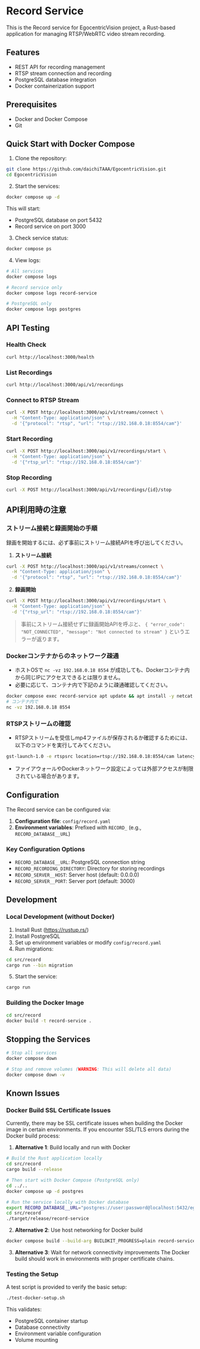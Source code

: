 # Record Service

This is the Record service for EgocentricVision project, a Rust-based application for managing RTSP/WebRTC video stream recording.

## Features

- REST API for recording management
- RTSP stream connection and recording
- PostgreSQL database integration
- Docker containerization support

## Prerequisites

- Docker and Docker Compose
- Git

## Quick Start with Docker Compose

1. Clone the repository:
```bash
git clone https://github.com/daichiTAAA/EgocentricVision.git
cd EgocentricVision
```

2. Start the services:
```bash
docker compose up -d
```

This will start:
- PostgreSQL database on port 5432
- Record service on port 3000

3. Check service status:
```bash
docker compose ps
```

4. View logs:
```bash
# All services
docker compose logs

# Record service only
docker compose logs record-service

# PostgreSQL only
docker compose logs postgres
```

## API Testing

### Health Check
```bash
curl http://localhost:3000/health
```

### List Recordings
```bash
curl http://localhost:3000/api/v1/recordings
```

### Connect to RTSP Stream
```bash
curl -X POST http://localhost:3000/api/v1/streams/connect \
  -H "Content-Type: application/json" \
  -d '{"protocol": "rtsp", "url": "rtsp://192.168.0.18:8554/cam"}'
```

### Start Recording
```bash
curl -X POST http://localhost:3000/api/v1/recordings/start \
  -H "Content-Type: application/json" \
  -d '{"rtsp_url": "rtsp://192.168.0.18:8554/cam"}'
```

### Stop Recording
```bash
curl -X POST http://localhost:3000/api/v1/recordings/{id}/stop
```

## API利用時の注意

### ストリーム接続と録画開始の手順

録画を開始するには、必ず事前にストリーム接続APIを呼び出してください。

1. **ストリーム接続**
```bash
curl -X POST http://localhost:3000/api/v1/streams/connect \
  -H "Content-Type: application/json" \
  -d '{"protocol": "rtsp", "url": "rtsp://192.168.0.18:8554/cam"}'
```
2. **録画開始**
```bash
curl -X POST http://localhost:3000/api/v1/recordings/start \
  -H "Content-Type: application/json" \
  -d '{"rtsp_url": "rtsp://192.168.0.18:8554/cam"}'
```

> 事前にストリーム接続せずに録画開始APIを呼ぶと、
> `{ "error_code": "NOT_CONNECTED", "message": "Not connected to stream" }`
> というエラーが返ります。

### Dockerコンテナからのネットワーク疎通

- ホストOSで `nc -vz 192.168.0.18 8554` が成功しても、Dockerコンテナ内から同じIPにアクセスできるとは限りません。
- 必要に応じて、コンテナ内で下記のように疎通確認してください。

```bash
docker compose exec record-service apt update && apt install -y netcat
# コンテナ内で
nc -vz 192.168.0.18 8554
```

### RTSPストリームの確認
- RTSPストリームを受信しmp4ファイルが保存されるか確認するためには、以下のコマンドを実行してみてください。
```bash
gst-launch-1.0 -e rtspsrc location=rtsp://192.168.0.18:8554/cam latency=0 ! rtph264depay ! h264parse ! mp4mux ! filesink location=test.mp4
```

- ファイアウォールやDockerネットワーク設定によっては外部アクセスが制限されている場合があります。

## Configuration

The Record service can be configured via:

1. **Configuration file**: `config/record.yaml`
2. **Environment variables**: Prefixed with `RECORD_` (e.g., `RECORD_DATABASE__URL`)

### Key Configuration Options

- `RECORD_DATABASE__URL`: PostgreSQL connection string
- `RECORD_RECORDING_DIRECTORY`: Directory for storing recordings
- `RECORD_SERVER__HOST`: Server host (default: 0.0.0.0)
- `RECORD_SERVER__PORT`: Server port (default: 3000)

## Development

### Local Development (without Docker)

1. Install Rust (https://rustup.rs/)
2. Install PostgreSQL
3. Set up environment variables or modify `config/record.yaml`
4. Run migrations:
```bash
cd src/record
cargo run --bin migration
```
5. Start the service:
```bash
cargo run
```

### Building the Docker Image

```bash
cd src/record
docker build -t record-service .
```

## Stopping the Services

```bash
# Stop all services
docker compose down

# Stop and remove volumes (WARNING: This will delete all data)
docker compose down -v
```

## Known Issues

### Docker Build SSL Certificate Issues
Currently, there may be SSL certificate issues when building the Docker image in certain environments. If you encounter SSL/TLS errors during the Docker build process:

1. **Alternative 1**: Build locally and run with Docker
```bash
# Build the Rust application locally
cd src/record
cargo build --release

# Then start with Docker Compose (PostgreSQL only)
cd ../..
docker compose up -d postgres

# Run the service locally with Docker database
export RECORD_DATABASE__URL="postgres://user:password@localhost:5432/egocentric_vision"
cd src/record
./target/release/record-service
```

2. **Alternative 2**: Use host networking for Docker build
```bash
docker compose build --build-arg BUILDKIT_PROGRESS=plain record-service
```

3. **Alternative 3**: Wait for network connectivity improvements
The Docker build should work in environments with proper certificate chains.

### Testing the Setup
A test script is provided to verify the basic setup:
```bash
./test-docker-setup.sh
```

This validates:
- PostgreSQL container startup
- Database connectivity
- Environment variable configuration
- Volume mounting